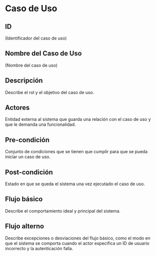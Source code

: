 # Caso de Uso

## ID

(Identificador del caso de uso)

## Nombre del Caso de Uso

(Nombre del caso de uso)

## Descripción

Describe el rol y el objetivo del caso de uso.

## Actores

Entidad externa al sistema que guarda una relación con el caso de uso y que le demanda una funcionalidad.

## Pre-condición

 Conjunto de condiciones que se tienen que cumplir para que se pueda iniciar un caso de uso.

## Post-condición

Estado en que se queda el sistema una vez ejecutado el caso de uso.

## Flujo básico

Describe el comportamiento ideal y principal del sistema.

## Flujo alterno

Describe excepciones o desviaciones del flujo básico, como el modo en que el sistema se comporta cuando el actor especifica un ID de usuario incorrecto y la autenticación falla.
